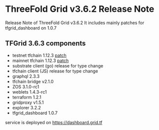 # ThreeFold Grid v3.6.2 Release Note

Release Note of ThreeFold Grid v3.6.2 It includes mainly patches for tfgrid_dashboard on 1.0.7

## TFGrid 3.6.3 components

 - testnet tfchain 1.12.3 [patch](https://forum.threefold.io/t/resolved-billing-issue-on-all-networks-august-30th/3330) 
 - mainnet tfchain 1.12.3 [patch](https://forum.threefold.io/t/resolved-billing-issue-on-all-networks-august-30th/3330)
 - substrate client (go) release for type change
 - tfchain client (JS) release for type change
 - graphql 2.3.3
 - tfchain bridge v2.1.0
 - ZOS 3.1.0-rc1
 - weblets 1.4.3-rc1
 - terraform 1.2.1
 - gridproxy v1.5.1
 - explorer 3.2.2
 - tfgrid_dashboard 1.0.7



service is deployed on https://dashboard.grid.tf
